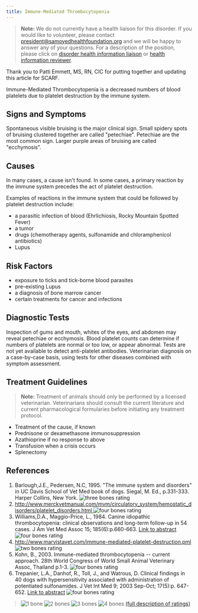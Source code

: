 ```yaml
---
title: Immune-Mediated Thrombocytopenia
---
```



> **Note:** We do not currently have a health liaison for this disorder.
> If you would like to volunteer, please contact
> [president@samoyedhealthfoundation.org](mailto:president@samoyedhealthfoundation.org?subject=Questions%20about%20becoming%20a%20Health%20Information%20Liaison%20or%20Reviewer)
> and we will be happy to answer any of your questions.
> For a description of the position, please click on
> [disorder health information liaison](/become-a-health-information-liaison)
> or
> [health information reviewer](/become-a-health-information-reviewer).

Thank you to Patti Emmett, MS, RN, CIC for putting together and updating this article for SCARF.



Immune-Mediated Thrombocytopenia is a decreased numbers of blood platelets due to platelet destruction by the immune system.

## Signs and Symptoms

Spontaneous visible bruising is the major clinical sign.  Small spidery
spots of bruising clustered together are called "petechiae".
Petechiae are the most common sign.  Larger purple areas of bruising are
called "ecchymosis".

## Causes

In many cases, a cause isn't found.  In some cases, a primary reaction
by the immune system precedes the act of platelet destruction.

Examples of reactions in the immune system that could be followed by
platelet destruction include:

* a parasitic infection of blood (Ehrlichiosis, Rocky Mountain Spotted
  Fever)
* a tumor
* drugs (chemotherapy agents, sulfonamide and chloramphenicol
  antibiotics)
* Lupus

## Risk Factors

* exposure to ticks and tick-borne blood parasites
* pre-existing Lupus
* a diagnosis of bone marrow cancer
* certain treatments for cancer and infections

## Diagnostic Tests

Inspection of gums and mouth, whites of the eyes, and abdomen may reveal
petechiae or ecchymosis.  Blood platelet counts can determine if numbers
of platelets are normal or too low, or appear abnormal.  Tests are not
yet available to detect anti-platelet antibodies.  Veterinarian
diagnosis on a case-by-case basis, using tests for other diseases
combined with symptom assessment.

## Treatment Guidelines

> **Note:** Treatment of animals should only be performed by a licensed
> veterinarian. Veterinarians should consult the current literature and
> current pharmacological formularies before initiating any treatment
> protocol.

* Treatment of the cause, if known
* Prednisone or dexamethasone immunosuppression
* Azathioprine if no response to above
* Transfusion when a crisis occurs
* Splenectomy

## References

1. Barlough,J.E., Pedersen, N.C, 1995. "The immune system and
   disorders" in UC Davis School of Vet Med book of dogs.  Siegal, M.
   Ed., p.331-333. Harper Collins, New York. ![three bones
   rating](/img/3-bones.gif)
2. [http://www.merckvetmanual.com/mvm/circulatory_system/hemostatic_disorders/platelet_disorders.html ](http://www.merckvetmanual.com/mvm/circulatory_system/hemostatic_disorders/platelet_disorders.html)
   ![four bones
   rating](/img/4-bones.gif)
3. Williams,D.A., Maggio-Price, L., 1984. Canine idiopathic
   thrombocytopenia: clinical observations and long-term follow-up in
   54 cases. J Am Vet Med Assoc 15; 185(6):p.660-663. [Link to
   abstract](http://www.ncbi.nlm.nih.gov/entrez/query.fcgi?db=pubmed&cmd=Retrieve&dopt=AbstractPlus&list_uids=6541641&query_hl=3&itool=pubmed_docsum/)
   ![four bones
   rating](/img/4-bones.gif)
4. <http://www.marvistavet.com/immune-mediated-platelet-destruction.pml>
   ![two bones
   rating](/img/2-bones.gif)
5. Kohn, B., 2003.  Immune-mediated thrombocytopenia -- current
   approach. 28th World Congress of World Small Animal Veterinary
   Assoc, Thailand p.1-3.  ![four bones
   rating](/img/4-bones.gif)
6. Trepanier, L.A., Danhof, R., Toll, J., and Watrous, D.  Clinical
   findings in 40 dogs with hypersensitivity associated with
   administration of potentiated sulfonamides.  J Vet Int Med  9; 2003
   Sep-Oct; 17(5):p. 647-652. [Link to
   abstract](http://www.ncbi.nlm.nih.gov/entrez/query.fcgi?db=pubmed&cmd=Retrieve&dopt=AbstractPlus&list_uids=14529130&query_hl=5&itool=pubmed_docsum)
   ![four bones
   rating](/img/4-bones.gif)

> ![1 bone](/img/1-bone.gif)
> ![2 bones](/img/2-bones.gif)
> ![3 bones](/img/3-bones.gif)
> ![4 bones](/img/4-bones.gif)
> [(full description of ratings)](/diseases/ratings-what-do-they-mean)